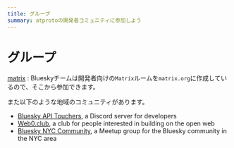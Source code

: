 ```yaml
---
title: グループ
summary: atprotoの開発者コミュニティに参加しよう
---
```


# グループ

[matrix](https://matrix.to/#/%23bluesky-dev:matrix.org) : Blueskyチームは開発者向けの`Matrix`ルームを`matrix.org`に作成しているので、そこから参加できます。

また以下のような地域のコミュニティがあります。

- [Bluesky API Touchers](https://discord.gg/3srmDsHSZJ), a Discord server for developers
- [Web0.club](https://www.web0.club/), a club for people interested in building on the open web
- [Bluesky NYC Community](https://www.meetup.com/bluesky-nyc/), a Meetup group for the Bluesky community in the NYC area

